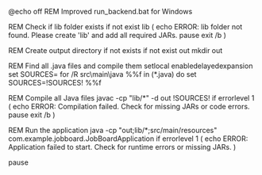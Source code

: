 @echo off
REM Improved run_backend.bat for Windows

REM Check if lib folder exists
if not exist lib (
    echo ERROR: lib folder not found. Please create 'lib' and add all required JARs.
    pause
    exit /b
)

REM Create output directory if not exists
if not exist out mkdir out

REM Find all .java files and compile them
setlocal enabledelayedexpansion
set SOURCES=
for /R src\main\java %%f in (*.java) do set SOURCES=!SOURCES! %%f

REM Compile all Java files
javac -cp "lib/*" -d out !SOURCES!
if errorlevel 1 (
    echo ERROR: Compilation failed. Check for missing JARs or code errors.
    pause
    exit /b
)

REM Run the application
java -cp "out;lib/*;src/main/resources" com.example.jobboard.JobBoardApplication
if errorlevel 1 (
    echo ERROR: Application failed to start. Check for runtime errors or missing JARs.
)

pause
